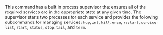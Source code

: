 This command has a built in process supervisor that ensures all of the
required services are in the appropriate state at any given time. The
supervisor starts two processes for each service and provides the following
subcommands for managing services: `hup`, `int`, `kill`, `once`,
`restart`, `service-list`, `start`, `status`, `stop`, `tail`, and
`term`.
